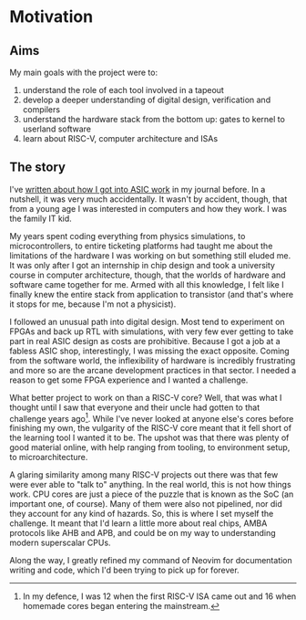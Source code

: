 # Motivation

## Aims

My main goals with the project were to:

1. understand the role of each tool involved in a tapeout
1. develop a deeper understanding of digital design, verification and compilers
1. understand the hardware stack from the bottom up: gates to kernel to
   userland software
1. learn about RISC-V, computer architecture and ISAs

## The story

I've
[written about how I got into ASIC work](https://matiasilva.com/journal/riscv-from-scratch/)
in my journal before. In a nutshell, it was very much accidentally. It wasn't by
accident, though, that from a young age I was interested in computers and how
they work. I was the family IT kid.

My years spent coding everything from physics simulations, to microcontrollers,
to entire ticketing platforms had taught me about the limitations of the
hardware I was working on but something still eluded me. It was only after I got
an internship in chip design and took a university course in computer
architecture, though, that the worlds of hardware and software came together for
me. Armed with all this knowledge, I felt like I finally knew the entire stack
from application to transistor (and that's where it stops for me, because I'm
not a physicist).

I followed an unusual path into digital design. Most tend to experiment on FPGAs
and back up RTL with simulations, with very few ever getting to take part in
real ASIC design as costs are prohibitive. Because I got a job at a fabless ASIC
shop, interestingly, I was missing the exact opposite. Coming from the software
world, the inflexibility of hardware is incredibly frustrating and more so are
the arcane development practices in that sector. I needed a reason to get some
FPGA experience and I wanted a challenge.

What better project to work on than a RISC-V core? Well, that was what I thought
until I saw that everyone and their uncle had gotten to that challenge years
ago[^defence]. While I've never looked at anyone else's cores before finishing
my own, the vulgarity of the RISC-V core meant that it fell short of the
learning tool I wanted it to be. The upshot was that there was plenty of good
material online, with help ranging from tooling, to environment setup, to
microarchitecture.

A glaring similarity among many RISC-V projects out there was that few were ever
able to "talk to" anything. In the real world, this is not how things work. CPU
cores are just a piece of the puzzle that is known as the SoC (an important one,
of course). Many of them were also not pipelined, nor did they account for any
kind of hazards. So, this is where I set myself the challenge. It meant that I'd
learn a little more about real chips, AMBA protocols like AHB and APB, and could
be on my way to understanding modern superscalar CPUs.

Along the way, I greatly refined my command of Neovim for documentation writing
and code, which I'd been trying to pick up for forever.

[^defence]:
    In my defence, I was 12 when the first RISC-V ISA came out and 16 when
    homemade cores began entering the mainstream.

